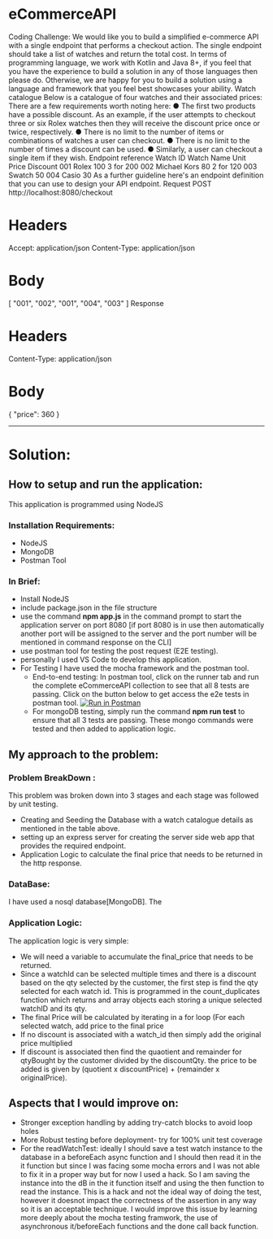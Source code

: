 # eCommerceAPI
Coding Challenge:
We would like you to build a simplified e-commerce API with a single endpoint that performs a
checkout action. The single endpoint should take a list of watches and return the total cost.
In terms of programming language, we work with Kotlin and Java 8+, if you feel that you have the
experience to build a solution in any of those languages then please do. Otherwise, we are happy for
you to build a solution using a language and framework that you feel best showcases your ability.
Watch catalogue
Below is a catalogue of four watches and their associated prices:
There are a few requirements worth noting here:
● The first two products have a possible discount. As an example, if the user attempts to
checkout three or six Rolex watches then they will receive the discount price once or twice,
respectively.
● There is no limit to the number of items or combinations of watches a user can checkout.
● There is no limit to the number of times a discount can be used.
● Similarly, a user can checkout a single item if they wish.
Endpoint reference
Watch ID Watch Name Unit Price Discount
001 Rolex 100 3 for 200
002 Michael Kors 80 2 for 120
003 Swatch 50
004 Casio 30
As a further guideline here's an endpoint definition that you can use to design your API endpoint.
Request
POST http://localhost:8080/checkout
# Headers
Accept: application/json
Content-Type: application/json
# Body
[
"001",
"002",
"001",
"004",
"003"
]
Response
# Headers
Content-Type: application/json
# Body
{ "price": 360 }

___________________________

# Solution:

## How to setup and run the application:
This application is programmed using NodeJS 
### Installation Requirements:
*  NodeJS
* MongoDB
* Postman Tool 
### In Brief: 
* Install NodeJS
* include package.json in the file structure 
* use the command **npm app.js** in the command prompt to start the application server on port 8080 [if port 8080 is in use then automatically another port will be assigned to the server and the port number will be mentioned in command response on the CLI]
* use postman tool for testing the post request (E2E testing).
* personally I used VS Code to develop this application.
* For Testing I have used the mocha framework and the postman tool. 
  * End-to-end testing: In postman tool, click on the runner tab and run the complete eCommerceAPI collection to see that all 8 tests are passing. Click on the button below to get access the e2e tests in postman tool.
  [![Run in Postman](https://run.pstmn.io/button.svg)](https://app.getpostman.com/run-collection/47b3c7ba1d43bfe4f35c)
  *  For mongoDB testing, simply run the command **npm run test** to ensure that all 3 tests are passing. These mongo commands were tested and then added to application logic. 
## My approach to the problem:
### Problem BreakDown : 
This problem was broken down into 3 stages and each stage was followed by unit testing. 
* Creating and Seeding the Database with a watch catalogue details as mentioned in the table above.
* setting up an express server for creating the server side web app that provides the required endpoint.
* Application Logic to calculate the final price that needs to be returned in the http response.

### DataBase:
I have used a nosql database[MongoDB].
The 
### Application Logic: 
The application logic is very simple:
* We will need a variable to accumulate the final_price that needs to be returned.
* Since a watchId can be selected multiple times and there is a discount based on the qty selected by the customer, the first step is find the qty selected for each watch id. This is programmed in the  count_duplicates function which returns and array objects each storing a unique selected watchID and its qty.
* The final Price will be calculated by iterating in a for loop (For each selected watch, add price to the final price
* If no discount is associated with a watch_id then simply add the original price multiplied 
* If discount is associated then find the quaotient and remainder for qtyBought by the customer divided by the discountQty. the price to be added is given by (quotient x discountPrice) + (remainder x originalPrice).
## Aspects that I would improve on:
* Stronger exception handling by adding try-catch blocks to avoid loop holes
* More Robust testing before deployment- try for 100% unit test coverage
* For the readWatchTest: ideally I should save a test watch instance to the database in a beforeEach async function and I should then read it in the it function but since I was facing some mocha errors and I was not able to fix it in a proper way but for now I used a hack. So I am saving the instance into the dB in the it function itself and using the then function to read the instance. This is a hack and not the ideal way of doing the test, however it doesnot impact the correctness of the assertion in any way so it is an acceptable technique. I would improve this issue by learning more deeply about the mocha testing framwork, the use of asynchronous it/beforeEach functions and the done call back function.



